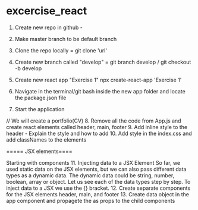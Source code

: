 # excercise_react

1. Create new repo in github  - 
2. Make master branch to be default branch  
3. Clone the repo locally  = git clone 'url'
4. Create new branch called "develop" = git branch develop / git checkout -b develop

5. Create new react app "Exercise 1"  npx create-react-app 'Exercise 1'
6. Navigate in the terminal/git bash inside the new app folder and locate the package.json file
7. Start the application

// We will create a portfolio(CV) 
8. Remove all the code from App.js and create react elements called header, main, footer
9. Add inline style to the header - Explain the  style and how to add
10. Add style in the index.css and add classNames to the elements

===== JSX elements====

Starting with components
11. Injecting data to a JSX Element
So far, we used static data on the JSX elements, but we can also pass different 
data types as a dynamic data. The dynamic data could be string, number, boolean, array or object. 
Let us see each of the data types step by step. To inject data to a JSX we use the {} bracket.
12. Create separate components for the JSX elements header, main, and footer 
13. Create data object in the app component and propagete the as props to the child components 